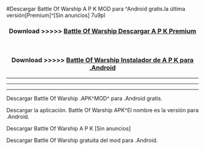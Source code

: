 #Descargar Battle Of Warship  A P K MOD para ^Android gratis.la última versión[Premium]^[Sin anuncios] 7u9pl



<div align="center">
<h3>Download >>>>> <a href="https://es-web.web.app/?es= Battle Of Warship ">Battle Of Warship  Descargar A P K Premium</a></h3><br>

<h3>Download >>>>> <a href="https://es-web.web.app/?es= Battle Of Warship ">Battle Of Warship  Instalador de A P K para .Android</a></h3>
</div>


----------------------------------------------------------

----------------------------------------------------------

----------------------------------------------------------

Descargar Battle Of Warship  .APK^MOD^ para .Android gratis.

Descargar la aplicación. Battle Of Warship  APK^El nombre es la versión para .Android.

Descargar Battle Of Warship  A P K [Sin anuncios]

Descargar Battle Of Warship  gratuita del mod para .Android.